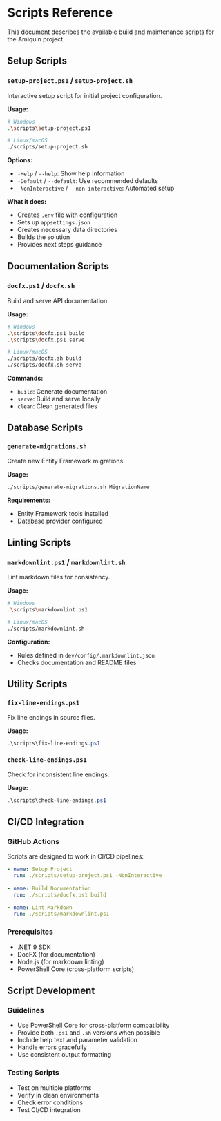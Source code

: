 # Scripts Reference

This document describes the available build and maintenance scripts for the Amiquin project.

## Setup Scripts

### `setup-project.ps1` / `setup-project.sh`
Interactive setup script for initial project configuration.

**Usage:**
```bash
# Windows
.\scripts\setup-project.ps1

# Linux/macOS
./scripts/setup-project.sh
```

**Options:**
- `-Help` / `--help`: Show help information
- `-Default` / `--default`: Use recommended defaults
- `-NonInteractive` / `--non-interactive`: Automated setup

**What it does:**
- Creates `.env` file with configuration
- Sets up `appsettings.json`
- Creates necessary data directories
- Builds the solution
- Provides next steps guidance

## Documentation Scripts

### `docfx.ps1` / `docfx.sh`
Build and serve API documentation.

**Usage:**
```bash
# Windows
.\scripts\docfx.ps1 build
.\scripts\docfx.ps1 serve

# Linux/macOS
./scripts/docfx.sh build
./scripts/docfx.sh serve
```

**Commands:**
- `build`: Generate documentation
- `serve`: Build and serve locally
- `clean`: Clean generated files

## Database Scripts

### `generate-migrations.sh`
Create new Entity Framework migrations.

**Usage:**
```bash
./scripts/generate-migrations.sh MigrationName
```

**Requirements:**
- Entity Framework tools installed
- Database provider configured

## Linting Scripts

### `markdownlint.ps1` / `markdownlint.sh`
Lint markdown files for consistency.

**Usage:**
```bash
# Windows
.\scripts\markdownlint.ps1

# Linux/macOS
./scripts/markdownlint.sh
```

**Configuration:**
- Rules defined in `dev/config/.markdownlint.json`
- Checks documentation and README files

## Utility Scripts

### `fix-line-endings.ps1`
Fix line endings in source files.

**Usage:**
```powershell
.\scripts\fix-line-endings.ps1
```

### `check-line-endings.ps1`
Check for inconsistent line endings.

**Usage:**
```powershell
.\scripts\check-line-endings.ps1
```

## CI/CD Integration

### GitHub Actions
Scripts are designed to work in CI/CD pipelines:

```yaml
- name: Setup Project
  run: ./scripts/setup-project.ps1 -NonInteractive
  
- name: Build Documentation
  run: ./scripts/docfx.ps1 build
  
- name: Lint Markdown
  run: ./scripts/markdownlint.ps1
```

### Prerequisites
- .NET 9 SDK
- DocFX (for documentation)
- Node.js (for markdown linting)
- PowerShell Core (cross-platform scripts)

## Script Development

### Guidelines
- Use PowerShell Core for cross-platform compatibility
- Provide both `.ps1` and `.sh` versions when possible
- Include help text and parameter validation
- Handle errors gracefully
- Use consistent output formatting

### Testing Scripts
- Test on multiple platforms
- Verify in clean environments
- Check error conditions
- Test CI/CD integration